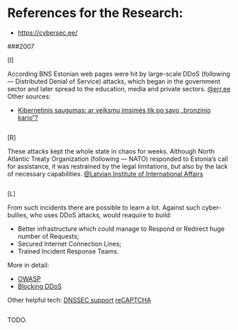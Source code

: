 # References for the Research:
* https://cybersec.ee/


###2007

[I] 

According BNS Estonian web pages were hit by large-scale DDoS (following — Distributed Denial of Service) attacks, which began in the government sector and later spread to the education, media and private sectors. [@err.ee](https://news.err.ee/592250/cert-chief-estonia-s-cyber-crisis-management-capability-improved-in-decade) 
Other sources:
* [Kibernetinis saugumas: ar veiksmų imsimės tik po savo „bronzinio kario“?](https://www.lrt.lt/naujienos/lietuvoje/2/168557/kibernetinis-saugumas-ar-veiksmu-imsimes-tik-po-savo-bronzinio-kario)
```

```
[R] 

These attacks kept the whole state
in chaos for weeks. Although North Atlantic Treaty Organization (following — NATO) responded to Estonia’s call for assistance, it was restrained by the legal limitations, but also by the lack of necessary capabilities. [@Latvian Institute of International Affairs](https://www.liia.lv/en/publications/the-riga-conference-papers-2019-nato-at-70-in-the-baltic-sea-region-815)
```

```
[L] 

From such incidents there are possible to learn a lot. Against such cyber-bullies, who uses DDoS attacks, would reaquire to build:
* Better infrastructure which could manage to Respond or Redirect huge number of Requests;
* Secured Internet Connection Lines;
* Trained Incident Response Teams.

More in detail:
* [OWASP](https://owasp.org/www-community/attacks/Denial_of_Service)
* [Blocking DDoS](https://owasp.org/www-community/controls/Blocking_Brute_Force_Attacks)

Other helpful tech:
[DNSSEC support](https://www.isc.org/blogs/bind-9-10-dnssec-crypto-and-changes-to-existing-behavior/)
[reCAPTCHA](https://www.google.com/recaptcha/about/)
```

```

TODO.
